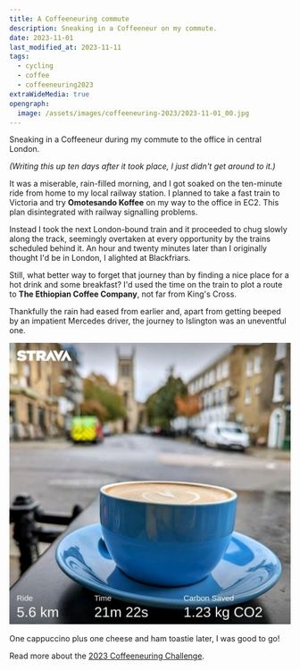```yaml
---
title: A Coffeeneuring commute
description: Sneaking in a Coffeeneur on my commute.
date: 2023-11-01
last_modified_at: 2023-11-11
tags:
  - cycling
  - coffee
  - coffeeneuring2023
extraWideMedia: true
opengraph:
  image: /assets/images/coffeeneuring-2023/2023-11-01_00.jpg
---
```


Sneaking in a Coffeeneur during my commute to the office in central London.

_(Writing this up ten days after it took place, I just didn't get around to it.)_

It was a miserable, rain-filled morning, and I got soaked on the ten-minute ride from home to my local railway station. I planned to take a fast train to Victoria and try **Omotesando Koffee** on my way to the office in EC2. This plan disintegrated with railway signalling problems.

Instead I took the next London-bound train and it proceeded to chug slowly along the track, seemingly overtaken at every opportunity by the trains scheduled behind it. An hour and twenty minutes later than I originally thought I'd be in London, I alighted at Blackfriars.

Still, what better way to forget that journey than by finding a nice place for a hot drink and some breakfast? I'd used the time on the train to plot a route to **The Ethiopian Coffee Company**, not far from King's Cross.

Thankfully the rain had eased from earlier and, apart from getting beeped by an impatient Mercedes driver, the journey to Islington was an uneventful one.

![A lovely coffee spot](/assets/images/coffeeneuring-2023/2023-11-01_01-amwell-street.jpg)

One cappuccino plus one cheese and ham toastie later, I was good to go!

Read more about the [2023 Coffeeneuring Challenge](https://chasingmailboxes.com/2023/09/24/coffeeneuring-challenge-2023-lucky-13/).
